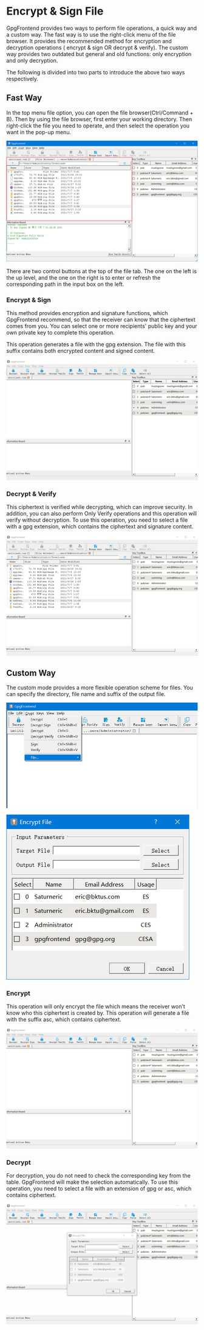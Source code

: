 # Encrypt & Sign File

GpgFrontend provides two ways to perform file operations, a quick way and a custom way. The fast way is to use the
right-click menu of the file browser. It provides the recommended method for encryption and decryption operations (
encrypt & sign OR decrypt & verify). The custom way provides two outdated but general and old functions: only encryption
and only decryption.

The following is divided into two parts to introduce the above two ways respectively.

## Fast Way

In the top menu file option, you can open the file browser(Ctrl/Command + B). Then by using the file browser, first
enter your working directory. Then right-click the file you need to operate, and then select the operation you want in
the pop-up menu.

![ScreenShot](https://github.com/saturneric/Blob/blob/master/screenshots/file-browser.png?raw=true)

There are two control buttons at the top of the file tab. The one on the left is the up level, and the one on the right
is to enter or refresh the corresponding path in the input box on the left.

### Encrypt & Sign

This method provides encryption and signature functions, which GpgFrontend recommend, so that the receiver can know that
the ciphertext comes from you. You can select one or more recipients' public key and your own private key to complete
this operation.

This operation generates a file with the gpg extension. The file with this suffix contains both encrypted content and
signed content.

![GIF](https://github.com/saturneric/Blob/blob/master/gif/encr-sign-file.gif?raw=true)

### Decrypt & Verify

This ciphertext is verified while decrypting, which can improve security. In addition, you can also perform Only Verify
operations and this operation will verify without decryption. To use this operation, you need to select a file with a
gpg extension, which contains the ciphertext and signature content.

![GIF](https://github.com/saturneric/Blob/blob/master/gif/decrypt-verify-file.gif?raw=true)

## Custom Way

The custom mode provides a more flexible operation scheme for files. You can specify the directory, file name and suffix
of the output file.

![ScreenShot](https://github.com/saturneric/Blob/blob/master/screenshots/custom-way-1.png?raw=true)

![ScreenShot](https://github.com/saturneric/Blob/blob/master/screenshots/custom-way-2.png?raw=true)

### Encrypt

This operation will only encrypt the file which means the receiver won't know who this ciphertext is created by. This
operation will generate a file with the suffix asc, which contains ciphertext.

![GIF](https://github.com/saturneric/Blob/blob/master/gif/encr-file-custom.gif?raw=true)

### Decrypt

For decryption, you do not need to check the corresponding key from the table. GpgFrontend will make the selection
automatically. To use this operation, you need to select a file with an extension of gpg or asc, which contains
ciphertext.

![GIF](https://github.com/saturneric/Blob/blob/master/gif/decrypt-file-custom.gif?raw=true)




